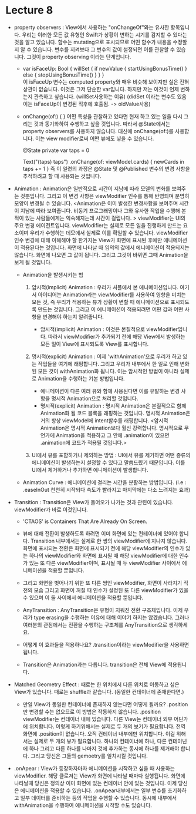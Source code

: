 #  Lecture 8

* property observers : View에서 사용하는 "onChangeOf"와는 유사한 항목입니다. 우리는 이러한 모든 값 유형인 Swift가 상황이 변하는 시기를 감지할 수 있다는 것을 알고 있습니다.
    함수는 mutating으로 표시되므로 어떤 함수가 내용을 수정할 지 알 수 있습니다.
    변수를 지켜보다 그 변수의 값이 설정되면 이를 관찰할 수 있습니다. 그것이 property observing 이라는 단계입니다. 
    
    - var isFaceUp: Bool {
        willSet {
            if newValue {
                startUsingBonusTime() 
            } else {
                stopUsingBonusTime()
            }
         }
      }  
    이 isFaceUp 변수는 computed property와 매우 비슷해 보이지만 실은 전혀 상관이 없습니다. 
    이것은 그저 단순한 var입니다. 하지만 저는 이것이 언제 변하는지 관측하고 싶습니다. (willSet사용하는 이유)
    (didSet 이라는 변수도 있음 이는 isFaceUp이 변경된 직후에 호출됨. -> oldValue사용) 
    
    - onChange(of:) { }
        어떤 특성을 관찰하고 있다면 현재 하고 있는 일을 다시 그리는 것과 동기화하여 수행하고 싶을 것입니다.
        따라서 @State에서는 property observers를 사용하지 않습니다. 대신에 onChange(of:)를 사용합니다.
        이는 view modifier로써 어떤 뷰에도 넣을 수 있습니다. 
        
        @State private var taps = 0
        
        Text("\(taps) taps")
            .onChange(of: viewModel.cards) { newCards in
                taps += 1
             }
        즉 이 일련의 과정은 @State 및 @Published 변수의 변경 사항을 추적하려고 할 때 사용되는 것입니다.
        
* Animation : Animation은 일반적으로 시간이 지남에 따라 모델의 변화를 보여주는 것뿐입니다. 그리고 이 변경 사항은 viewModifier 인수를 통해 반영되며 분명히 모양이 변경될 수 있습니다.
    <Animation은 이미 발생한 변경사항을 보여주며 시간이 지남에 따라 보여줍니다. 비동기 프로그래밍이나 그와 유사한 작업을 수행해 본 적이 있는 사람들에게는 익숙해지는데 시간이 걸립니다. >
    viewModifier는 UI의 주요 변경 에이전트입니다. 
    viewModifier는 실제로 모든 일을 진행하게 만드는 요소이며 우리가 수행하는 데모에서 실제로 이를 확일할 수 있습니다. 
    viewModifier 인수 변경에 대해 이해해야 할 한가지는 View가 화면에 표시된 후에만 에니메이션이 적용된다는 것입니다.
    화면에 나타날 때 임의의 값에서 에니메이션이 적용되지는 않습니다. 화면에 나오면 그 값이 됩니다. 그리고 그것이 바뀌면 그때 Animation을 보게 될 것입니다.
    
    - Animation을 발생시키는 법
        1. 암시적(implicit) Animation : 우리가 셔플에서 본 에니메이션입니다. 여기서 아이디어는 Animation라는 viewModifier를 사용하여 영향을 미치는 모든 것, 즉 우리가 적용하는 뷰가 상황이 변할 때 에니메이션으로 표시되도록 만드는 것입니다. 그리고 이 에니메이션이 적용되려면 어떤 값과 어떤 사항을 변경해야 하는지 알려줍니다.
            * 암시적(implicit) Animation : 이것은 본질적으로 viewModifier입니다. 따라서 viewModifier가 추가되기 전에 해당 View에서 발생하는 모든 일이 View에 표시되도록 View를 표시합니다.
            
        2. 명시적(explicit) Animation : 이제 'withAnimation'으로 우리가 하고 있는 작업들을 여기에 래핑합니다. 그리고 우리가 내부에서 한 일로 인해 변화된 모든 것이 withAnimation화 됩니다. 
            이는 암시적인 방법이 아니라 실제로 Animation을 수행하는 기본 방법입니다.
            * 에니메이션이 다른 여러 뷰와 함께 사용된다면 이를 유발하는 변경 사항을 명시적 Animation으로 처리할 것입니다.
            * 명시적(explicit) Animation : 명시적 Animation은 본질적으로 함께 Animation화 될 코드 블록을 래핑하는 것입니다. 
            명시적 Animation은 거의 항상 viewModel에 intent함수를 래핑합니다.
            <암시적 Animation은 명시적 Animation보다 훨신 강력합니다. 명시적으로 무언가에 Animation을 적용하고 그 안에  .animation이 있으면 .animation에 코드가 적용될 것입니다.>   
            
        3. UI에서 뷰를 포함하거나 제외하는 방법 : UI에서 뷰를 제거하면 어떤 종류의 에니메이션이 발생하는지 설정할 수 있다고 말씀드렸기 때문입니다. 이를 UI에서 제거하거나 추가하면 에니메이션이 발생합니다.
        
    - Animation Curve : 에니메이션에 걸리는 시간을 분활하는 방법입니다. 
        (I.e : .easeInOut 천천히 시작되다 속도가 빨라지고 마지막에는 다소 느려지는 효과)
        
* Transition : Transition은 View가 들어오가 나가는 것과 관련이 있습니다. viewModifier가 바로 이것입니다. 
    * 'CTAOS' is Containers That Are Already On Screen.
    
    - 뷰에 대해 전환이 발생하도록 하려면 이미 화면에 있는 컨테이너에 있어야 합니다. Transition 내부에서는 실제로 한 쌍의 viewModifier에 지나지 않습니다. 화면에 표시되는 전환은 화면에 표시되기 전에 해당 viewModifier의 인수가 있는 하나의 viewModifier와 화면에 표시될 때 해당 viewModifier에 대한 인수가 있는 또 다른 viewModifier이며, 표시될 때 두 viewModifier 사이에서 에니메이션을 적용할 뿐입니다.
    
    - 그리고 화면을 벗어나기 위한 또 다른 쌍인 viewModifier, 화면이 사라지기 직전의 모습 그리고 화면이 꺼질 때 인수가 설정된 또 다른 viewModifier가 있을 수 있으며 이 둘 사이에서 에니메이션을 적용할 뿐입니다. 
    
    - AnyTransition : AnyTransition은 유형이 지워진 전환 구조체입니다. 이제 우리가 type erasing을 수행하는 이유에 대해 이야기 하지는 않겠습니다. 그러나 여러분의 관점에서는 전환을 수행하는 구조체를 AnyTransition으로 생각하세요. 
    
    - 어떻게 이 효과들을 적용하나요? 
            .transition이라는 viewModifier을 사용하면 됩니다. 
    
    - Transition은 Animation과는 다릅니다. transition은 전체 View에 적용됩니다. 
    
* Matched Geometry Effect : 때로는 한 위치에서 다른 위치로 이동하고 싶은 View가 있습니다. 때로는 shuffle과 같습니다. (동일한 컨테이너에 존재한다면.)
    - 만일 View가 동일한 컨테이너에 존재하지 않는다면 어떻게 될까요? .position만 변경할 수는 없으므로 이 방법은 작동하지 않습니다. .position viewModifier는 컨테이너 내에 있습니다. 다른 View는 컨테이너 외부 어딘가에 위치합니다. 이렇게 하기위해서는 실제로 두 개의 보기가 필요합니다. 전역 화면에 .position이 없습니다. 오직 컨테이너 내부에만 위치합니다. 
        이걸 위해서는 실제로 두 개의 뷰가 필요합니다. 하나의 컨테이너에 하나, 다른 컨테이넌에 하나 그리고 다른 하나를 나마지 것에 추가하는 동시에 하나를 제거해야 합니다. 그리고 당신은 그들의 gemoetry를 일치시킬 것입니다. 
        
* .onApear : View가 등장하자마자 에니메이션을 시작하고 싶을 때 사용하는 viewModifier. 해당 클로저는 View가 화면에 나타날 때마다 실행됩니다. 화면에 나타날때 당신은 정의상 이미 화면에 있는 컨테이너 안에 있는 것입니다. 이제 당신은 에니메이션을 적용할 수 있습니다. 
    .onApear내부에서는 일부 변수를 초기화하고 일부 데이터를 준비하는 등의 작업을 수행할 수 있습니다. 동시에 내부에서 withAnimation을 수행하여 에니메이션을 시작할 수도 있습니다. 
